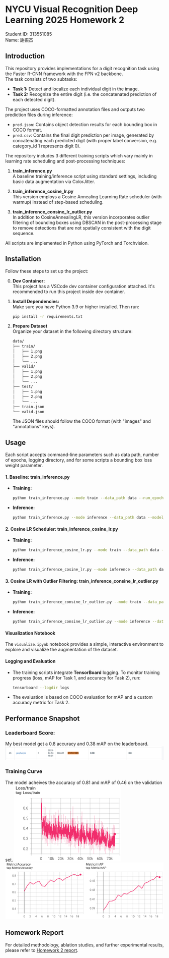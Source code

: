 # NYCU Visual Recognition Deep Learning 2025 Homework 2
Student ID: 313551085  
Name: 謝振杰

## Introduction

This repository provides implementations for a digit recognition task using the Faster R-CNN framework with the FPN v2 backbone.  
The task consists of two subtasks:  
- **Task 1:** Detect and localize each individual digit in the image.  
- **Task 2:** Recognize the entire digit (i.e. the concatenated prediction of each detected digit).  

The project uses COCO-formatted annotation files and outputs two prediction files during inference:  
- `pred.json`: Contains object detection results for each bounding box in COCO format.  
- `pred.csv`: Contains the final digit prediction per image, generated by concatenating each predicted digit (with proper label conversion, e.g. category_id 1 represents digit 0).

The repository includes 3 different training scripts which vary mainly in learning rate scheduling and post-processing techniques:  

1. **train_inference.py**  
   A baseline training/inference script using standard settings, including basic data augmentation via ColorJitter.

2. **train_inference_cosine_lr.py**  
   This version employs a Cosine Annealing Learning Rate scheduler (with warmup) instead of step-based scheduling.

3. **train_inference_consine_lr_outlier.py**  
   In addition to CosineAnnealingLR, this version incorporates outlier filtering of bounding boxes using DBSCAN in the post-processing stage to remove detections that are not spatially consistent with the digit sequence.

All scripts are implemented in Python using PyTorch and Torchvision.

## Installation

Follow these steps to set up the project:

0. **Dev Container:**  
   This project has a VSCode dev container configuration attached. It's recommended to run this project inside dev container.

1. **Install Dependencies:**  
   Make sure you have Python 3.9 or higher installed. Then run:
   ```bash
   pip install -r requirements.txt
   ```

2. **Prepare Dataset**  
    Organize your dataset in the following directory structure:
    ```
    data/
    ├── train/
    │   ├── 1.png
    │   ├── 2.png
    │   └── ...      
    ├── valid/
    │   ├── 1.png
    │   ├── 2.png
    │   └── ...
    ├── test/
    │   ├── 1.png
    │   ├── 2.png
    │   └── ...
    ├── train.json
    └── valid.json
    ```
    The JSON files should follow the COCO format (with "images" and "annotations" keys).

## Usage
Each script accepts command-line parameters such as data path, number of epochs, logging directory, and for some scripts a bounding box loss weight parameter.

#### 1. Baseline: train_inference.py
- **Training:**
  ```bash
  python train_inference.py --mode train --data_path data --num_epochs 10 --log_dir logs
  ```
- **Inference:**
  ```bash
  python train_inference.py --mode inference --data_path data --model_path logs/fasterrcnn_epoch9.pth
  ```

#### 2. Cosine LR Scheduler: train_inference_cosine_lr.py
- **Training:**
  ```bash
  python train_inference_cosine_lr.py --mode train --data_path data --num_epochs 20 --log_dir logs
  ```
- **Inference:**
  ```bash
  python train_inference_cosine_lr.py --mode inference --data_path data --model_path logs/fasterrcnn_epoch9.pth
  ```

#### 3. Cosine LR with Outlier Filtering: train_inference_consine_lr_outlier.py
- **Training:**
  ```bash
  python train_inference_consine_lr_outlier.py --mode train --data_path data --num_epochs 20 --log_dir logs --bbox_loss_weight 2.0
  ```
- **Inference:**
  ```bash
  python train_inference_consine_lr_outlier.py --mode inference --data_path data --model_path logs/fasterrcnn_epoch9.pth
  ```

#### Visualization  Notebook
The `visualize.ipynb` notebook provides a simple, interactive environment to explore and visualize the augmentation of the dataset.

#### Logging and Evaluation
- The training scripts integrate **TensorBoard** logging. To monitor training progress (loss, mAP for Task 1, and accuracy for Task 2), run:
  ```bash
  tensorboard --logdir logs
  ```
- The evaluation is based on COCO evaluation for mAP and a custom accuracy metric for Task 2.

## Performance Snapshot

### Leaderboard Score:
My best model get a 0.8 accuracy and 0.38 mAP on the leaderboard.
![](assets/leaderboard.png)

### Training Curve
The model acheives the accuracy of 0.81 and mAP of 0.46 on the validation set.
![](assets/training_curve_1.png)
![](assets/training_curve_2.png)

## Homework Report
For detailed methodology, ablation studies, and further experimental results, please refer to [Homework 2 report](https://hackmd.io/@BiuKhQYzQWiL8hlM_0ac3w/BJ3Oxh301e).
